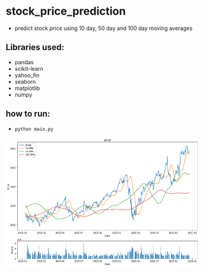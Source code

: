 # stock_price_prediction 
* predict stock price using 10 day, 50 day and 100 day moving averages

## Libraries used:
* pandas
* scikit-learn
* yahoo_fin
* seaborn
* matplotlib
* numpy

## how to run:
* `python main.py`

![alt text](https://github.com/sesankm/stock_prediction/blob/master/google_price_chart.png)
